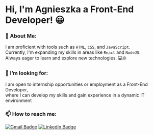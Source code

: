 


# Hi, I'm Agnieszka a Front-End Developer! 😀

### 👩 About Me:


I am proficient with tools such as `HTML`, `CSS`, and `JavaScript`.<br/>
Currently, I'm expanding my skills in areas like `React` and `NodeJS`.<br/>
Always eager to learn and explore new technologies. 💻🌐

### 📣 I’m looking for:
I am open to internship opportunities or employment as a Front-End Developer, <br/>
where I can develop my skills and gain experience in a dynamic IT environment

### 📫 How to reach me:

[![Gmail Badge](https://img.shields.io/badge/Gmail-EA4335?logo=gmail&logoColor=fff&style=flat)](mailto:aga.choma02@gmail.com)
[![LinkedIn Badge](https://img.shields.io/badge/LinkedIn-0A66C2?logo=linkedin&logoColor=fff&style=flat)](https://www.linkedin.com/in/agnieszkachoma/)



